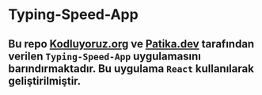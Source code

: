 # Typing-Speed-App

## Bu repo [Kodluyoruz.org](https://kodluyoruz.org) ve [Patika.dev](https://patika.dev/tr) tarafından verilen `Typing-Speed-App` uygulamasını barındırmaktadır. Bu uygulama `React` kullanılarak geliştirilmiştir.
